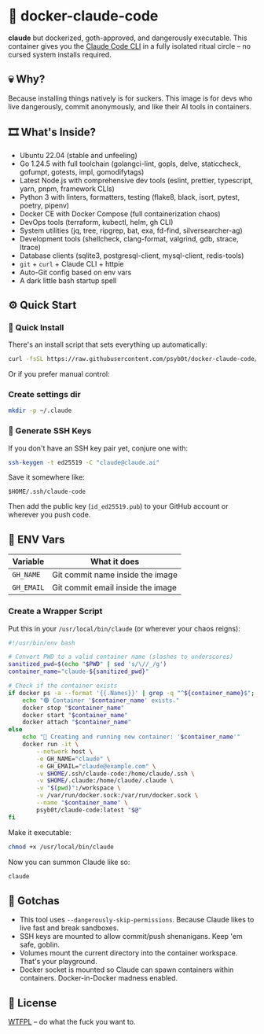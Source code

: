 # 🧠 docker-claude-code

**claude** but dockerized, goth-approved, and dangerously executable.
This container gives you the [Claude Code CLI](https://www.npmjs.com/package/@anthropic-ai/claude-code) in a fully isolated ritual circle – no cursed system installs required.

## 💀 Why?

Because installing things natively is for suckers.
This image is for devs who live dangerously, commit anonymously, and like their AI tools in containers.

## 🎞️ What's Inside?

- Ubuntu 22.04 (stable and unfeeling)
- Go 1.24.5 with full toolchain (golangci-lint, gopls, delve, staticcheck, gofumpt, gotests, impl, gomodifytags)
- Latest Node.js with comprehensive dev tools (eslint, prettier, typescript, yarn, pnpm, framework CLIs)
- Python 3 with linters, formatters, testing (flake8, black, isort, pytest, poetry, pipenv)
- Docker CE with Docker Compose (full containerization chaos)
- DevOps tools (terraform, kubectl, helm, gh CLI)
- System utilities (jq, tree, ripgrep, bat, exa, fd-find, silversearcher-ag)
- Development tools (shellcheck, clang-format, valgrind, gdb, strace, ltrace)
- Database clients (sqlite3, postgresql-client, mysql-client, redis-tools)
- `git` + `curl` + Claude CLI + httpie
- Auto-Git config based on env vars
- A dark little bash startup spell

## ⚙️ Quick Start

### 🚀 Quick Install

There's an install script that sets everything up automatically:

```bash
curl -fsSL https://raw.githubusercontent.com/psyb0t/docker-claude-code/master/install.sh | bash
```

Or if you prefer manual control:

### Create settings dir

```bash
mkdir -p ~/.claude
```

### 🥪 Generate SSH Keys

If you don't have an SSH key pair yet, conjure one with:

```bash
ssh-keygen -t ed25519 -C "claude@claude.ai"
```

Save it somewhere like:

```
$HOME/.ssh/claude-code
```

Then add the public key (`id_ed25519.pub`) to your GitHub account or wherever you push code.

## 🔐 ENV Vars

| Variable   | What it does                      |
| ---------- | --------------------------------- |
| `GH_NAME`  | Git commit name inside the image  |
| `GH_EMAIL` | Git commit email inside the image |

### Create a Wrapper Script

Put this in your `/usr/local/bin/claude` (or wherever your chaos reigns):

```bash
#!/usr/bin/env bash

# Convert PWD to a valid container name (slashes to underscores)
sanitized_pwd=$(echo "$PWD" | sed 's/\//_/g')
container_name="claude-${sanitized_pwd}"

# Check if the container exists
if docker ps -a --format '{{.Names}}' | grep -q "^${container_name}$"; then
    echo "🟢 Container '$container_name' exists."
    docker stop "$container_name"
    docker start "$container_name"
    docker attach "$container_name"
else
    echo "🔧 Creating and running new container: '$container_name'"
    docker run -it \
        --network host \
        -e GH_NAME="claude" \
        -e GH_EMAIL="claude@example.com" \
        -v $HOME/.ssh/claude-code:/home/claude/.ssh \
        -v $HOME/.claude:/home/claude/.claude \
        -v "$(pwd)":/workspace \
        -v /var/run/docker.sock:/var/run/docker.sock \
        --name "$container_name" \
        psyb0t/claude-code:latest "$@"
fi
```

Make it executable:

```bash
chmod +x /usr/local/bin/claude
```

Now you can summon Claude like so:

```bash
claude
```

## 🦴 Gotchas

- This tool uses `--dangerously-skip-permissions`. Because Claude likes to live fast and break sandboxes.
- SSH keys are mounted to allow commit/push shenanigans. Keep 'em safe, goblin.
- Volumes mount the current directory into the container workspace. That's your playground.
- Docker socket is mounted so Claude can spawn containers within containers. Docker-in-Docker madness enabled.

## 📜 License

[WTFPL](http://www.wtfpl.net/) – do what the fuck you want to.
